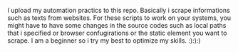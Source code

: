 I upload my automation practics to this repo. Basically i scrape informations such as texts from websites. For these scripts to work on your systems, you might have to have some changes in the source codes such as local paths that i specified or browser confugirations or the static element you want to scrape. I am a beginner so i try my best to optimize my skills. :):):)
